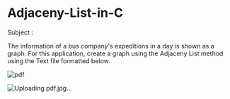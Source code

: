 # Adjaceny-List-in-C


Subject :


The information of a bus company's expeditions in a day is shown as a graph.
For this application, create a graph using the Adjaceny List method using the Text file formatted below.



![pdf](https://user-images.githubusercontent.com/99775961/229305515-281968d1-72af-427d-99aa-093a7dbafd91.jpg)


![Uploading pdf.jpg…]()
